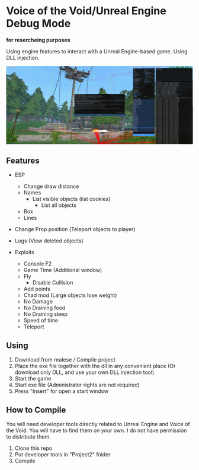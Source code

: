 # Voice of the Void/Unreal Engine Debug Mode
**for resercheing purposes**

Using engine features to interact with a Unreal Engine-based game. Using DLL injection.

![alt text](img/1.png)

## Features
* ESP
  * Change draw distance
  * Names
    * List visible objects (list cookies)
	  * List all objects
  * Box
  * Lines

* Change Prop position (Teleport objects to player)
* Logs (View deleted objects)

* Exploits
  * Console F2
  * Game Time (Additional window)
  * Fly
    * Disable Collision
  * Add points
  * Chad mod (Large objects lose weight)
  * No Damage
  * No Draining food
  * No Draining sleep
  * Speed of time
  * Teleport

## Using
1. Download from realese / Compile project
2. Place the exe file together with the dll in any convenient place (Or download only DLL, and use your own DLL injection tool)
3. Start the game
4. Start exe file (Administrator rights are not required)
5. Press "Insert" for open a start window

## How to Compile
You will need developer tools directly related to Unreal Engine and Voice of the Void. You will have to find them on your own. I do not have permission to distribute them.

1. Clone this repo
2. Put developer tools in "Project2" folder
3. Compile
